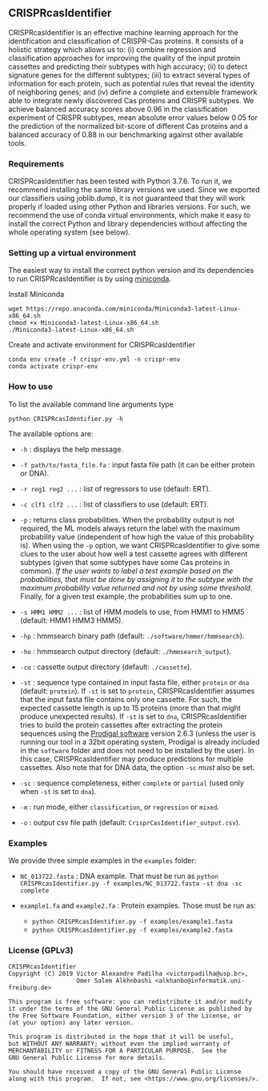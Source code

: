 ## CRISPRcasIdentifier

CRISPRcasIdentifier is an effective machine learning approach for the identification and classification of CRISPR-Cas proteins. It consists of a holistic strategy which allows us to: (i) combine regression and classification approaches for improving the quality of the input protein cassettes and predicting their subtypes with high accuracy; (ii) to detect signature genes for the different subtypes; (iii) to extract several types of information for each protein, such as potential rules that reveal the identity of neighboring genes; and (iv) define a complete and extensible framework able to integrate newly discovered Cas proteins and CRISPR subtypes. We achieve balanced accuracy scores above 0.96 in the classification experiment of CRISPR subtypes, mean absolute error values below 0.05 for the prediction of the normalized bit-score of different Cas proteins and a balanced accuracy of 0.88 in our benchmarking against other available tools.

### Requirements

CRISPRcasIdentifier has been tested with Python 3.7.6. To run it, we recommend installing the same library versions we used. Since we exported our classifiers using joblib.dump, it is not guaranteed that they will work properly if loaded using other Python and libraries versions. For such, we recommend the use of conda virtual environments, which make it easy to install the correct Python and library dependencies without affecting the whole operating system (see below).

### Setting up a virtual environment

The easiest way to install the correct python version and its dependencies to run CRISPRcasIdentifier is by using [miniconda](https://docs.conda.io/en/latest/miniconda.html).

Install Miniconda

```
wget https://repo.anaconda.com/miniconda/Miniconda3-latest-Linux-x86_64.sh
chmod +x Miniconda3-latest-Linux-x86_64.sh
./Miniconda3-latest-Linux-x86_64.sh
```

Create and activate environment for CRISPRcasIdentifier

```
conda env create -f crispr-env.yml -n crispr-env
conda activate crispr-env
```

### How to use

To list the available command line arguments type

    python CRISPRcasIdentifier.py -h

The available options are:

* `-h` : displays the help message.

* `-f path/to/fasta_file.fa` : input fasta file path (it can be either protein or DNA).

* `-r reg1 reg2 ...` : list of regressors to use (default: ERT).

* `-c clf1 clf2 ...` : list of classifiers to use (default: ERT).

* `-p` : returns class probabilities. When the probability output is not required, the ML models always return the label with the maximum probability value (independent of how high the value of this probability is). When using the `-p` option, we want CRISPRcasIdentifier to give some clues to the user about how well a test cassette agrees with different subtypes (given that some subtypes have some Cas proteins in common). _If the user wants to label a test example based on the probabilities, that must be done by assigning it to the subtype with the maximum probability value returned and not by using some threshold_. Finally, for a given test example, the probabilities sum up to one.

* `-s HMM1 HMM2 ...` : list of HMM models to use, from HMM1 to HMM5 (default: HMM1 HMM3 HMM5).

* `-hp` : hmmsearch binary path (default: `./software/hmmer/hmmsearch`).

* `-ho` : hmmsearch output directory (default: `./hmmsearch_output`).

* `-co` : cassette output directory (default: `./cassette`).

* `-st` : sequence type contained in input fasta file, either `protein` or `dna` (default: `protein`). If `-st` is set to `protein`, CRISPRcasIdentifier assumes that the input fasta file contains only one cassette. For such, the expected cassette length is up to 15 proteins (more than that might produce unexpected results). If `-st` is set to `dna`, CRISPRcasIdentifier tries to build the protein cassettes after extracting the protein sequences using the [Prodigal software](https://github.com/hyattpd/Prodigal) version 2.6.3 (unless the user is running our tool in a 32bit operating system, Prodigal is already included in the `software` folder and does not need to be installed by the user). In this case, CRISPRcasIdentifier may produce predictions for multiple cassettes. Also note that for DNA data, the option `-sc` _must_ also be set.

* `-sc` : sequence completeness, either `complete` or `partial` (used only when `-st` is set to `dna`).

* `-m` : run mode, either `classification`, or `regression` or `mixed`.

* `-o` : output csv file path (default: `CrisprCasIdentifier_output.csv`).

### Examples

We provide three simple examples in the `examples` folder:

* `NC_013722.fasta` : DNA example. That must be run as `python CRISPRcasIdentifier.py -f examples/NC_013722.fasta -st dna -sc complete`

* `example1.fa` and `example2.fa` : Protein examples. Those must be run as:
    * `python CRISPRcasIdentifier.py -f examples/example1.fasta`
    * `python CRISPRcasIdentifier.py -f examples/example2.fasta`

### License (GPLv3)

    CRISPRcasIdentifier
    Copyright (C) 2019 Victor Alexandre Padilha <victorpadilha@usp.br>,
                       Omer Salem Alkhnbashi <alkhanbo@informatik.uni-freiburg.de>

    This program is free software: you can redistribute it and/or modify
    it under the terms of the GNU General Public License as published by
    the Free Software Foundation, either version 3 of the License, or
    (at your option) any later version.

    This program is distributed in the hope that it will be useful,
    but WITHOUT ANY WARRANTY; without even the implied warranty of
    MERCHANTABILITY or FITNESS FOR A PARTICULAR PURPOSE.  See the
    GNU General Public License for more details.

    You should have received a copy of the GNU General Public License
    along with this program.  If not, see <https://www.gnu.org/licenses/>.